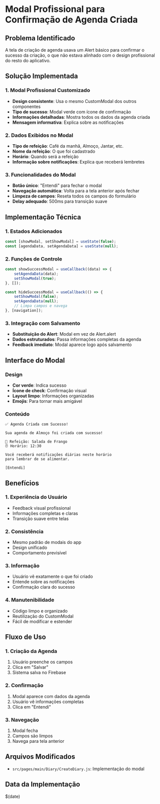 # Modal Profissional para Confirmação de Agenda Criada

## Problema Identificado
A tela de criação de agenda usava um Alert básico para confirmar o sucesso da criação, o que não estava alinhado com o design profissional do resto do aplicativo.

## Solução Implementada

### 1. Modal Profissional Customizado
- **Design consistente**: Usa o mesmo CustomModal dos outros componentes
- **Tipo de sucesso**: Modal verde com ícone de confirmação
- **Informações detalhadas**: Mostra todos os dados da agenda criada
- **Mensagem informativa**: Explica sobre as notificações

### 2. Dados Exibidos no Modal
- **Tipo de refeição**: Café da manhã, Almoço, Jantar, etc.
- **Nome da refeição**: O que foi cadastrado
- **Horário**: Quando será a refeição
- **Informação sobre notificações**: Explica que receberá lembretes

### 3. Funcionalidades do Modal
- **Botão único**: "Entendi" para fechar o modal
- **Navegação automática**: Volta para a tela anterior após fechar
- **Limpeza de campos**: Reseta todos os campos do formulário
- **Delay adequado**: 500ms para transição suave

## Implementação Técnica

### 1. Estados Adicionados
```javascript
const [showModal, setShowModal] = useState(false);
const [agendaData, setAgendaData] = useState(null);
```

### 2. Funções de Controle
```javascript
const showSuccessModal = useCallback((data) => {
    setAgendaData(data);
    setShowModal(true);
}, []);

const hideSuccessModal = useCallback(() => {
    setShowModal(false);
    setAgendaData(null);
    // Limpa campos e navega
}, [navigation]);
```

### 3. Integração com Salvamento
- **Substituição do Alert**: Modal em vez de Alert.alert
- **Dados estruturados**: Passa informações completas da agenda
- **Feedback imediato**: Modal aparece logo após salvamento

## Interface do Modal

### Design
- **Cor verde**: Indica sucesso
- **Ícone de check**: Confirmação visual
- **Layout limpo**: Informações organizadas
- **Emojis**: Para tornar mais amigável

### Conteúdo
```
✅ Agenda Criada com Sucesso!

Sua agenda de Almoço foi criada com sucesso!

📝 Refeição: Salada de Frango
⏰ Horário: 12:30

Você receberá notificações diárias neste horário 
para lembrar de se alimentar.

[Entendi]
```

## Benefícios

### 1. **Experiência do Usuário**
- Feedback visual profissional
- Informações completas e claras
- Transição suave entre telas

### 2. **Consistência**
- Mesmo padrão de modais do app
- Design unificado
- Comportamento previsível

### 3. **Informação**
- Usuário vê exatamente o que foi criado
- Entende sobre as notificações
- Confirmação clara do sucesso

### 4. **Manutenibilidade**
- Código limpo e organizado
- Reutilização do CustomModal
- Fácil de modificar e estender

## Fluxo de Uso

### 1. Criação da Agenda
1. Usuário preenche os campos
2. Clica em "Salvar"
3. Sistema salva no Firebase

### 2. Confirmação
1. Modal aparece com dados da agenda
2. Usuário vê informações completas
3. Clica em "Entendi"

### 3. Navegação
1. Modal fecha
2. Campos são limpos
3. Navega para tela anterior

## Arquivos Modificados
- `src/pages/main/Diary/CreateDiary.js`: Implementação do modal

## Data da Implementação
$(date) 